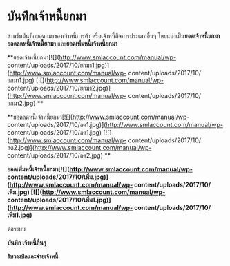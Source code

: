 # บันทึกเจ้าหนี้ยกมา

สำหรับบันทึกยอดกมาของเจ้าหนี้การค้า หรือเจ้าหนี้กิจการประเภทอื่นๆ
โดยแบ่งเป็น**ยอดเจ้าหนี้ยกมา** **ยอดลดหนี้เจ้าหนี้ยกมา**
และ**ยอดเพิ่มหนี้เจ้าหนี้ยกมา**



**ยอดเจ้าหนี้ยกมา[![](http://www.smlaccount.com/manual/wp-
content/uploads/2017/10/ยกมา1.jpg)](http://www.smlaccount.com/manual/wp-
content/uploads/2017/10/ยกมา1.jpg) [![](http://www.smlaccount.com/manual/wp-
content/uploads/2017/10/ยกมา2.jpg)](http://www.smlaccount.com/manual/wp-
content/uploads/2017/10/ยกมา2.jpg) **

**ยอดลดหนี้เจ้าหนี้ยกมา[![](http://www.smlaccount.com/manual/wp-
content/uploads/2017/10/ลด1.jpg)](http://www.smlaccount.com/manual/wp-
content/uploads/2017/10/ลด1.jpg) [![](http://www.smlaccount.com/manual/wp-
content/uploads/2017/10/ลด2.jpg)](http://www.smlaccount.com/manual/wp-
content/uploads/2017/10/ลด2.jpg) **

**ยอดเพิ่มหนี้เจ้าหนี้ยกมา[![](http://www.smlaccount.com/manual/wp-
content/uploads/2017/10/เพิ่ม.jpg)](http://www.smlaccount.com/manual/wp-
content/uploads/2017/10/เพิ่ม.jpg) [![](http://www.smlaccount.com/manual/wp-
content/uploads/2017/10/เพิ่ม1.jpg)](http://www.smlaccount.com/manual/wp-
content/uploads/2017/10/เพิ่ม1.jpg)**



ต่อระบบ

**บันทึก เจ้าหนี้อื่นๆ**

**รับวางบิลและจ่ายเจ้าหนี้**




